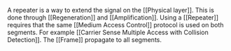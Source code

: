 A repeater is a way to extend the signal on the [[Physical layer]]. This is done through [[Regeneration]] and [[Amplification]]. Using a [[Repeater]] requires that the same [[Medium Access Control]] protocol is used on both segments. For example [[Carrier Sense Multiple Access with Collision Detection]]. The [[Frame]] propagate to all segments.